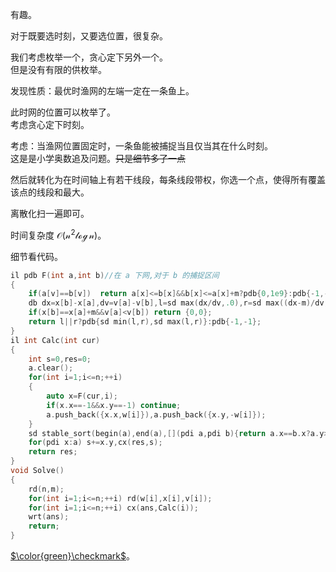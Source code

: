 有趣。

对于既要选时刻，又要选位置，很复杂。

我们考虑枚举一个，贪心定下另外一个。  
但是没有有限的供枚举。

发现性质：最优时渔网的左端一定在一条鱼上。

此时网的位置可以枚举了。  
考虑贪心定下时刻。

考虑：当渔网位置固定时，一条鱼能被捕捉当且仅当其在什么时刻。  
这是是小学奥数追及问题。~~只是细节多了一点~~

然后就转化为在时间轴上有若干线段，每条线段带权，你选一个点，使得所有覆盖该点的线段和最大。

离散化扫一遍即可。

时间复杂度 $\mathcal{O(n^2\log n)}$。

细节看代码。

```cpp
il pdb F(int a,int b)//在 a 下网,对于 b 的捕捉区间 
{
	if(a[v]==b[v])	return a[x]<=b[x]&&b[x]<=a[x]+m?pdb{0,1e9}:pdb{-1,-1};
	db dx=x[b]-x[a],dv=v[a]-v[b],l=sd max(dx/dv,.0),r=sd max((dx-m)/dv,.0);
	if(x[b]==x[a]+m&&v[a]<v[b]) return {0,0};
	return l||r?pdb{sd min(l,r),sd max(l,r)}:pdb{-1,-1};
}
il int Calc(int cur)
{
	int s=0,res=0;
	a.clear();
	for(int i=1;i<=n;++i)
	{
		auto x=F(cur,i);
		if(x.x==-1&&x.y==-1) continue;
		a.push_back({x.x,w[i]}),a.push_back({x.y,-w[i]});
	}
	sd stable_sort(begin(a),end(a),[](pdi a,pdi b){return a.x==b.x?a.y>b.y:a.x<b.x;});
	for(pdi x:a) s+=x.y,cx(res,s);
	return res;
}
void Solve()
{
	rd(n,m);
	for(int i=1;i<=n;++i) rd(w[i],x[i],v[i]);
	for(int i=1;i<=n;++i) cx(ans,Calc(i));
	wrt(ans);
	return;
}
```

[$\color{green}\checkmark$](https://atcoder.jp/contests/abc274/submissions/43067608)。